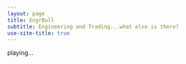 ```yaml
---
layout: page
title: EngrBull
subtitle: Engineering and Trading...what else is there?
use-site-title: true
---
```

playing...
